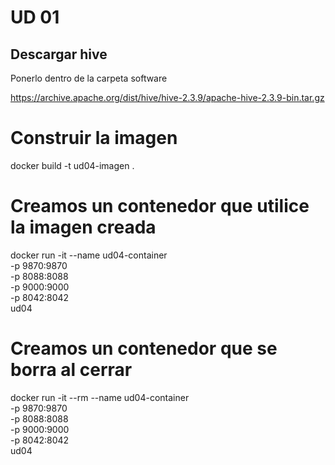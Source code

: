 # UD 01

## Descargar hive

Ponerlo dentro de la carpeta software

https://archive.apache.org/dist/hive/hive-2.3.9/apache-hive-2.3.9-bin.tar.gz

# Construir la imagen

docker build -t ud04-imagen .

# Creamos un contenedor que utilice la imagen creada

docker run -it --name ud04-container \
 -p 9870:9870 \
 -p 8088:8088 \
 -p 9000:9000 \
 -p 8042:8042 \
 ud04

# Creamos un contenedor que se borra al cerrar

docker run -it --rm --name ud04-container \
 -p 9870:9870 \
 -p 8088:8088 \
 -p 9000:9000 \
 -p 8042:8042 \
 ud04
